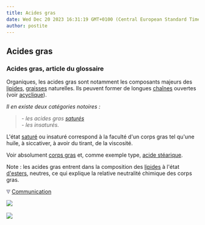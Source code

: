 ```yaml
---
title: Acides gras
date: Wed Dec 20 2023 16:31:19 GMT+0100 (Central European Standard Time)
author: postite
---
```


## Acides gras
### Acides gras, article du glossaire
 Organiques, les acides gras sont notamment les composants majeurs des [lipides](lipide.html), [graisses](gras.html) naturelles. Ils peuvent former de longues [chaînes](chaine.html) ouvertes (voir [acyclique](acyclique.html)).

_Il en existe deux catégories notoires :_

> _\- les acides gras [saturés  
> ](saturation.html)\- les insaturés._

L'état [saturé](saturation.html) ou insaturé correspond à la faculté d'un corps gras tel qu'une huile, à siccativer, à avoir du tirant, de la viscosité.

Voir absolument [corps gras](gras.html#corpsgras) et, comme exemple type, [acide stéarique](steariqueacide.html).

Note : les acides gras entrent dans la composition des [lipides](lipide.html) à l'état [d'esters](ester.html), neutres, ce qui explique la relative neutralité chimique des corps gras.



![](images/flechebas.gif) [Communication](http://www.artrealite.com/annonceurs.htm) 

[![](https://cbonvin.fr/sites/regie.artrealite.com/visuels/campagne1.png)](index-2.html#20131014)

![](https://cbonvin.fr/sites/regie.artrealite.com/visuels/campagne2.png)